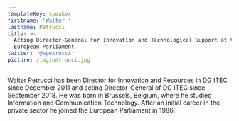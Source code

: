 ```yaml
---
templateKey: speaker
firstname: 'Walter '
lastname: Petrucci
title: >-
  Acting Director-General for Innovation and Technological Support at the
  European Parliament
twitter: '@wpetrucci'
picture: /img/petrucci.jpg
---
```

Walter Petrucci has been Director for Innovation and Resources in DG ITEC since December 2011 and acting Director-General of DG ITEC since September 2018. He was born in Brussels, Belgium, where he studied Information and Communication Technology. After an initial career in the private sector he joined the European Parliament in 1986.
